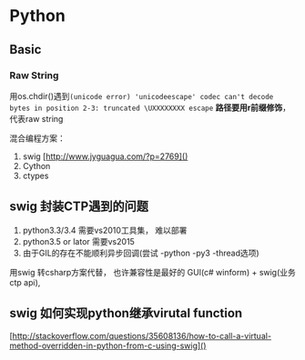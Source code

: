 # Python

## Basic
### Raw String
用os.chdir()遇到`(unicode error) 'unicodeescape' codec can't decode bytes in position 2-3: truncated \UXXXXXXXX escape`
**路径要用r前缀修饰**，代表raw string

混合编程方案：
1. swig
[http://www.jyguagua.com/?p=2769]()
2. Cython
3. ctypes

## swig 封装CTP遇到的问题
1. python3.3/3.4 需要vs2010工具集， 难以部署
2. python3.5 or lator 需要vs2015
3. 由于GIL的存在不能顺利异步回调(尝试 -python -py3 -thread选项)

用swig 转csharp方案代替， 也许兼容性是最好的
GUI(c# winform) + swig(业务ctp api), 

## swig 如何实现python继承virutal function
[http://stackoverflow.com/questions/35608136/how-to-call-a-virtual-method-overridden-in-python-from-c-using-swig]()